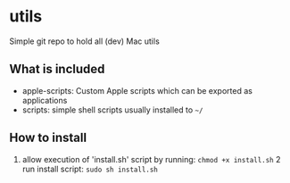 # utils
Simple git repo to hold all (dev) Mac utils

## What is included
- apple-scripts: Custom Apple scripts which can be exported as applications
- scripts: simple shell scripts usually installed to `~/`

## How to install

1. allow execution of 'install.sh' script by running: `chmod +x install.sh`
2 run install script: `sudo sh install.sh`

